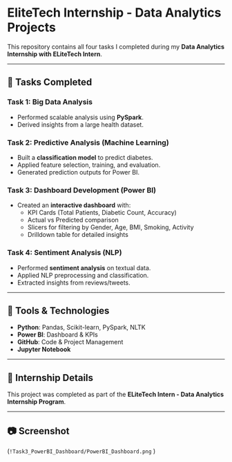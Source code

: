 # EliteTech Internship - Data Analytics Projects

This repository contains all four tasks I completed during my **Data Analytics Internship with ELiteTech Intern**.

---

## 📌 Tasks Completed

### Task 1: Big Data Analysis
- Performed scalable analysis using **PySpark**.
- Derived insights from a large health dataset.

### Task 2: Predictive Analysis (Machine Learning)
- Built a **classification model** to predict diabetes.
- Applied feature selection, training, and evaluation.
- Generated prediction outputs for Power BI.

### Task 3: Dashboard Development (Power BI)
- Created an **interactive dashboard** with:
  - KPI Cards (Total Patients, Diabetic Count, Accuracy)
  - Actual vs Predicted comparison
  - Slicers for filtering by Gender, Age, BMI, Smoking, Activity
  - Drilldown table for detailed insights

### Task 4: Sentiment Analysis (NLP)
- Performed **sentiment analysis** on textual data.
- Applied NLP preprocessing and classification.
- Extracted insights from reviews/tweets.

---

## 🚀 Tools & Technologies
- **Python**: Pandas, Scikit-learn, PySpark, NLTK
- **Power BI**: Dashboard & KPIs
- **GitHub**: Code & Project Management
- **Jupyter Notebook**

---

## 📖 Internship Details
This project was completed as part of the **ELiteTech Intern - Data Analytics Internship Program**.

---

## 📷 Screenshot
(`!Task3_PowerBI_Dashboard/PowerBI_Dashboard.png` )
